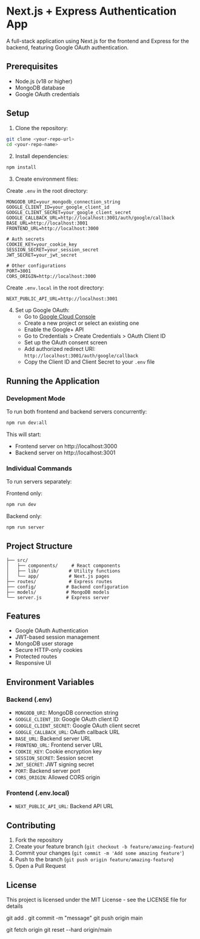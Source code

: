 # Next.js + Express Authentication App

A full-stack application using Next.js for the frontend and Express for the backend, featuring Google OAuth authentication.

## Prerequisites

- Node.js (v18 or higher)
- MongoDB database
- Google OAuth credentials

## Setup

1. Clone the repository:
```bash
git clone <your-repo-url>
cd <your-repo-name>
```

2. Install dependencies:
```bash
npm install
```

3. Create environment files:

Create `.env` in the root directory:
```env
MONGODB_URI=your_mongodb_connection_string
GOOGLE_CLIENT_ID=your_google_client_id
GOOGLE_CLIENT_SECRET=your_google_client_secret
GOOGLE_CALLBACK_URL=http://localhost:3001/auth/google/callback
BASE_URL=http://localhost:3001
FRONTEND_URL=http://localhost:3000

# Auth secrets
COOKIE_KEY=your_cookie_key
SESSION_SECRET=your_session_secret
JWT_SECRET=your_jwt_secret

# Other configurations
PORT=3001
CORS_ORIGIN=http://localhost:3000
```

Create `.env.local` in the root directory:
```env
NEXT_PUBLIC_API_URL=http://localhost:3001
```

4. Set up Google OAuth:
   - Go to [Google Cloud Console](https://console.cloud.google.com)
   - Create a new project or select an existing one
   - Enable the Google+ API
   - Go to Credentials > Create Credentials > OAuth Client ID
   - Set up the OAuth consent screen
   - Add authorized redirect URI: `http://localhost:3001/auth/google/callback`
   - Copy the Client ID and Client Secret to your `.env` file

## Running the Application

### Development Mode
To run both frontend and backend servers concurrently:
```bash
npm run dev:all
```

This will start:
- Frontend server on http://localhost:3000
- Backend server on http://localhost:3001

### Individual Commands
To run servers separately:

Frontend only:
```bash
npm run dev
```

Backend only:
```bash
npm run server
```

## Project Structure

```
├── src/
│   ├── components/     # React components
│   ├── lib/           # Utility functions
│   └── app/           # Next.js pages
├── routes/            # Express routes
├── config/           # Backend configuration
├── models/           # MongoDB models
└── server.js         # Express server
```

## Features

- Google OAuth Authentication
- JWT-based session management
- MongoDB user storage
- Secure HTTP-only cookies
- Protected routes
- Responsive UI

## Environment Variables

### Backend (.env)
- `MONGODB_URI`: MongoDB connection string
- `GOOGLE_CLIENT_ID`: Google OAuth client ID
- `GOOGLE_CLIENT_SECRET`: Google OAuth client secret
- `GOOGLE_CALLBACK_URL`: OAuth callback URL
- `BASE_URL`: Backend server URL
- `FRONTEND_URL`: Frontend server URL
- `COOKIE_KEY`: Cookie encryption key
- `SESSION_SECRET`: Session secret
- `JWT_SECRET`: JWT signing secret
- `PORT`: Backend server port
- `CORS_ORIGIN`: Allowed CORS origin

### Frontend (.env.local)
- `NEXT_PUBLIC_API_URL`: Backend API URL

## Contributing

1. Fork the repository
2. Create your feature branch (`git checkout -b feature/amazing-feature`)
3. Commit your changes (`git commit -m 'Add some amazing feature'`)
4. Push to the branch (`git push origin feature/amazing-feature`)
5. Open a Pull Request

## License

This project is licensed under the MIT License - see the LICENSE file for details

git add .
git commit -m "message"
git push origin main

git fetch origin
git reset --hard origin/main